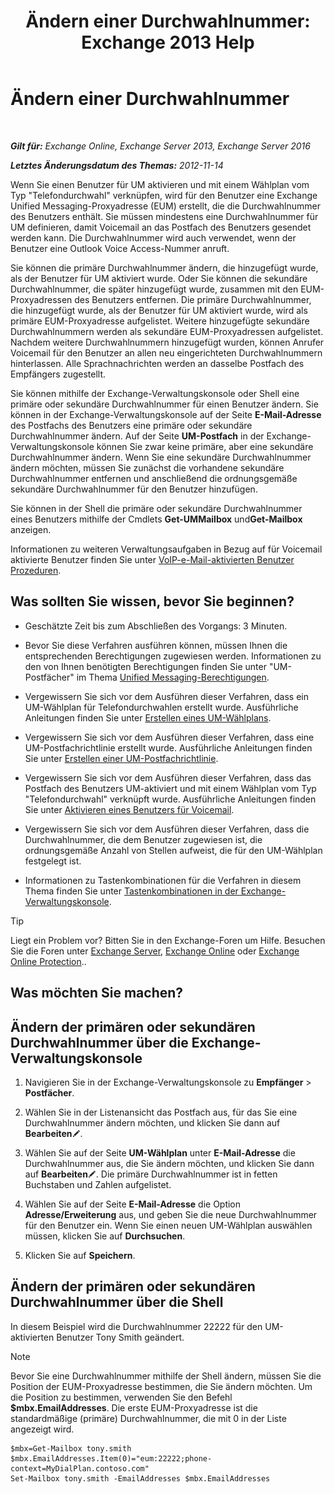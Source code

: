 ﻿---
title: 'Ändern einer Durchwahlnummer: Exchange 2013 Help'
TOCTitle: Ändern einer Durchwahlnummer
ms:assetid: ff22b366-3bfb-4bf7-9f11-62fba48f1caf
ms:mtpsurl: https://technet.microsoft.com/de-de/library/Bb232208(v=EXCHG.150)
ms:contentKeyID: 50554937
ms.date: 04/24/2018
mtps_version: v=EXCHG.150
ms.translationtype: HT
---

# Ändern einer Durchwahlnummer

 

_**Gilt für:** Exchange Online, Exchange Server 2013, Exchange Server 2016_

_**Letztes Änderungsdatum des Themas:** 2012-11-14_

Wenn Sie einen Benutzer für UM aktivieren und mit einem Wählplan vom Typ "Telefondurchwahl" verknüpfen, wird für den Benutzer eine Exchange Unified Messaging-Proxyadresse (EUM) erstellt, die die Durchwahlnummer des Benutzers enthält. Sie müssen mindestens eine Durchwahlnummer für UM definieren, damit Voicemail an das Postfach des Benutzers gesendet werden kann. Die Durchwahlnummer wird auch verwendet, wenn der Benutzer eine Outlook Voice Access-Nummer anruft.

Sie können die primäre Durchwahlnummer ändern, die hinzugefügt wurde, als der Benutzer für UM aktiviert wurde. Oder Sie können die sekundäre Durchwahlnummer, die später hinzugefügt wurde, zusammen mit den EUM-Proxyadressen des Benutzers entfernen. Die primäre Durchwahlnummer, die hinzugefügt wurde, als der Benutzer für UM aktiviert wurde, wird als primäre EUM-Proxyadresse aufgelistet. Weitere hinzugefügte sekundäre Durchwahlnummern werden als sekundäre EUM-Proxyadressen aufgelistet. Nachdem weitere Durchwahlnummern hinzugefügt wurden, können Anrufer Voicemail für den Benutzer an allen neu eingerichteten Durchwahlnummern hinterlassen. Alle Sprachnachrichten werden an dasselbe Postfach des Empfängers zugestellt.

Sie können mithilfe der Exchange-Verwaltungskonsole oder Shell eine primäre oder sekundäre Durchwahlnummer für einen Benutzer ändern. Sie können in der Exchange-Verwaltungskonsole auf der Seite **E-Mail-Adresse** des Postfachs des Benutzers eine primäre oder sekundäre Durchwahlnummer ändern. Auf der Seite **UM-Postfach** in der Exchange-Verwaltungskonsole können Sie zwar keine primäre, aber eine sekundäre Durchwahlnummer ändern. Wenn Sie eine sekundäre Durchwahlnummer ändern möchten, müssen Sie zunächst die vorhandene sekundäre Durchwahlnummer entfernen und anschließend die ordnungsgemäße sekundäre Durchwahlnummer für den Benutzer hinzufügen.

Sie können in der Shell die primäre oder sekundäre Durchwahlnummer eines Benutzers mithilfe der Cmdlets **Get-UMMailbox** und**Get-Mailbox** anzeigen.

Informationen zu weiteren Verwaltungsaufgaben in Bezug auf für Voicemail aktivierte Benutzer finden Sie unter [VoIP-e-Mail-aktivierten Benutzer Prozeduren](https://review.docs.microsoft.com/de-de/exchange/voice-mail-unified-messaging/set-up-voice-mail/voice-mail-enabled-user-procedures).

## Was sollten Sie wissen, bevor Sie beginnen?

  - Geschätzte Zeit bis zum Abschließen des Vorgangs: 3 Minuten.

  - Bevor Sie diese Verfahren ausführen können, müssen Ihnen die entsprechenden Berechtigungen zugewiesen werden. Informationen zu den von Ihnen benötigten Berechtigungen finden Sie unter "UM-Postfächer" im Thema [Unified Messaging-Berechtigungen](unified-messaging-permissions-exchange-2013-help.md).

  - Vergewissern Sie sich vor dem Ausführen dieser Verfahren, dass ein UM-Wählplan für Telefondurchwahlen erstellt wurde. Ausführliche Anleitungen finden Sie unter [Erstellen eines UM-Wählplans](https://review.docs.microsoft.com/de-de/exchange/voice-mail-unified-messaging/connect-voice-mail-system/create-um-dial-plan).

  - Vergewissern Sie sich vor dem Ausführen dieser Verfahren, dass eine UM-Postfachrichtlinie erstellt wurde. Ausführliche Anleitungen finden Sie unter [Erstellen einer UM-Postfachrichtlinie](https://review.docs.microsoft.com/de-de/exchange/voice-mail-unified-messaging/set-up-voice-mail/create-um-mailbox-policy).

  - Vergewissern Sie sich vor dem Ausführen dieser Verfahren, dass das Postfach des Benutzers UM-aktiviert und mit einem Wählplan vom Typ "Telefondurchwahl" verknüpft wurde. Ausführliche Anleitungen finden Sie unter [Aktivieren eines Benutzers für Voicemail](https://review.docs.microsoft.com/de-de/exchange/voice-mail-unified-messaging/set-up-voice-mail/enable-a-user-for-voice-mail).

  - Vergewissern Sie sich vor dem Ausführen dieser Verfahren, dass die Durchwahlnummer, die dem Benutzer zugewiesen ist, die ordnungsgemäße Anzahl von Stellen aufweist, die für den UM-Wählplan festgelegt ist.

  - Informationen zu Tastenkombinationen für die Verfahren in diesem Thema finden Sie unter [Tastenkombinationen in der Exchange-Verwaltungskonsole](keyboard-shortcuts-in-the-exchange-admin-center-exchange-online-protection-help.md).


> [!TIP]
> Liegt ein Problem vor? Bitten Sie in den Exchange-Foren um Hilfe. Besuchen Sie die Foren unter <A href="https://go.microsoft.com/fwlink/p/?linkid=60612">Exchange Server</A>, <A href="https://go.microsoft.com/fwlink/p/?linkid=267542">Exchange Online</A> oder <A href="https://go.microsoft.com/fwlink/p/?linkid=285351">Exchange Online Protection</A>..



## Was möchten Sie machen?

## Ändern der primären oder sekundären Durchwahlnummer über die Exchange-Verwaltungskonsole

1.  Navigieren Sie in der Exchange-Verwaltungskonsole zu **Empfänger** \> **Postfächer**.

2.  Wählen Sie in der Listenansicht das Postfach aus, für das Sie eine Durchwahlnummer ändern möchten, und klicken Sie dann auf **Bearbeiten**![Bearbeitungssymbol](images/Bb124582.6f53ccb2-1f13-4c02-bea0-30690e6ea71d(EXCHG.150).gif "Bearbeitungssymbol").

3.  Wählen Sie auf der Seite **UM-Wählplan** unter **E-Mail-Adresse** die Durchwahlnummer aus, die Sie ändern möchten, und klicken Sie dann auf **Bearbeiten**![Bearbeitungssymbol](images/Bb124582.6f53ccb2-1f13-4c02-bea0-30690e6ea71d(EXCHG.150).gif "Bearbeitungssymbol"). Die primäre Durchwahlnummer ist in fetten Buchstaben und Zahlen aufgelistet.

4.  Wählen Sie auf der Seite **E-Mail-Adresse** die Option **Adresse/Erweiterung** aus, und geben Sie die neue Durchwahlnummer für den Benutzer ein. Wenn Sie einen neuen UM-Wählplan auswählen müssen, klicken Sie auf **Durchsuchen**.

5.  Klicken Sie auf **Speichern**.

## Ändern der primären oder sekundären Durchwahlnummer über die Shell

In diesem Beispiel wird die Durchwahlnummer 22222 für den UM-aktivierten Benutzer Tony Smith geändert.


> [!NOTE]
> Bevor Sie eine Durchwahlnummer mithilfe der Shell ändern, müssen Sie die Position der EUM-Proxyadresse bestimmen, die Sie ändern möchten. Um die Position zu bestimmen, verwenden Sie den Befehl <STRONG>$mbx.EmailAddresses</STRONG>. Die erste EUM-Proxyadresse ist die standardmäßige (primäre) Durchwahlnummer, die mit 0 in der Liste angezeigt wird.



    $mbx=Get-Mailbox tony.smith
    $mbx.EmailAddresses.Item(0)="eum:22222;phone-context=MyDialPlan.contoso.com"
    Set-Mailbox tony.smith -EmailAddresses $mbx.EmailAddresses

